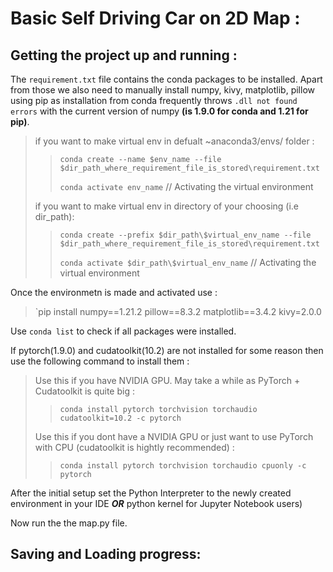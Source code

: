 # Basic Self Driving Car on 2D Map :

## Getting the project up and running :
The `requirement.txt` file contains the conda packages to be installed.
Apart from those we also need to manually install numpy, kivy, matplotlib, pillow using pip as installation from conda frequently throws `.dll not found errors` with the current version of numpy **(is 1.9.0 for conda and 1.21 for pip)**.
> if you want to make virtual env in defualt ~anaconda3/envs/ folder :
>>`conda create --name $env_name --file $dir_path_where_requirement_file_is_stored\requirement.txt`
>>
>>`conda activate env_name` // Activating the virtual environment
>
> if you want to make virtual env in directory of your choosing (i.e dir_path):
>>`conda create --prefix $dir_path\$virtual_env_name --file $dir_path_where_requirement_file_is_stored\requirement.txt`
>>
>>`conda activate $dir_path\$virtual_env_name` // Activating the virtual environment

Once the environmetn is made and activated use :
>`pip install numpy==1.21.2 pillow==8.3.2 matplotlib==3.4.2 kivy=2.0.0

Use `conda list` to check if all packages were installed.

If pytorch(1.9.0) and cudatoolkit(10.2) are not installed for some reason then use the following command to install them :
> Use this if you have NVIDIA GPU. May take a while as PyTorch + Cudatoolkit is quite big :
>>`conda install pytorch torchvision torchaudio cudatoolkit=10.2 -c pytorch` 
>                         
> Use this if you dont have a NVIDIA GPU or just want to use PyTorch with CPU (cudatoolkit is hightly recommended) :
>>`conda install pytorch torchvision torchaudio cpuonly -c pytorch` 

After the initial setup set the Python Interpreter to the newly created environment in your IDE ***OR*** python kernel for Jupyter Notebook users)

Now run the the map.py file.

## Saving and Loading progress:
